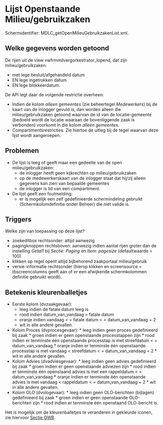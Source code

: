 # Lijst Openstaande Milieu/gebruikzaken

Schermidentifier: MDLC_getOpenMilieuGebruikzakenList.xml.

## Welke gegevens worden getoond

De rijen uit de view vwfrmmilvergorkestrator_lopend, dat zijn milieu/gebruikzaken:

  * met lege besluit/afgehandeld datum 
  * EN lege ingetrokken datum 
  * EN lege blokkeerdatum.

De API legt daar de volgende restrictie overheen:

  * Indien de kolom *alleen gemeentes* (zie beheertegel *Medewerkers*) bij de kaart van de inlogger gevuld is, dan worden alleen die milieu/gebruikzaken getoond waarvan de id van de locatie-gemeente (bedoeld wordt de locatie waaraan de bovenliggende zaak is verbonden) voorkomt in die kolom *alleen gemeentes*. 
  * Compartimentsrestricties. Zie hiertoe de uitleg bij de tegel waarvan deze lijst wordt aangeroepen.

## Problemen

  * De lijst is leeg of geeft maar een gedeelte van de open milieu/gebruikzaken:
    * de inlogger heeft geen kijkrechten op milieu/gebruikzaken
    * op de medewerkerskaart van de inlogger staat dat hij/zij alleen gegevens kan zien van bepaalde gemeentes 
    * de inlogger is lid van een compartiment.
  * De lijst geeft een foutmelding:
    * er is mogelijk een zelf gedefinieerde schermindeling gebruikt (Schermkolomdefinitie onder Beheer) die niet valide is.

## Triggers

Welke zijn van toepassing op deze lijst?

  * zoekeditbox rechtsonder: altijd aanwezig 
  * pagingknoppen rechtsboven: aanwezig indien aantal rijen groter dan de instelling *Getal1* bij *Sectie: Paging* en *Item: pagesize* (defaultwaarde = 100)
  * klikken op regel opent altijd bijbehorend zaakportaal milieu/gebruik
  * versie-informatie rechtsonder (hierop klikken en screensource = tbscreencolumns geeft aan of er een afwijkende schermkolommen definitie gebruikt wordt).

## Betekenis kleurenballetjes

  * Eerste kolom (dvzaakgevaar):
    * leeg indien de fatale datum leeg is
    * rood indien datum_van_vandaag > fatale datum 
    * oranje indien vandaag < = fatale datum < = datum_van_vandaag + 2
    * wit in alle andere gevallen. 
  *  Kolom Proces (dvprocesgevaar):
    * leeg indien geen proces gedefinieerd bij zaak
    * groen indien er geen openstaande processtappen zijn
    * rood indien er tenminste één openstaande processtap is met streefdatum < = datum_van_vandaag 
    * oranje indien er tenminste één openstaande processtap is met vandaag < streefdatum < = datum_van_vandaag + 2
    * wit in alle andere gevallen. 
  *  Kolom Advies (dvadviesgevaar):
    * leeg indien geen advies gedefinieerd bij zaak
    * groen indien er geen openstaande adviezen zijn 
    * rood indien er tenminste één openstaand advies is met een rappeldatum < = datum_van_vandaag 
    * oranje indien er tenminste één openstaande advies is met vandaag < rappeldatum < = datum_van_vandaag + 2
    * wit in alle andere gevallen. 
  *  Kolom OLO (dvologevaar):
    * leeg indien geen OLO-berichten (bijlagen) gedefinieerd bij zaak
    * groen indien er geen openstaande OLO-berichten zijn 
    * rood indien er tenminste één openstaand OLO-bericht is.

Het is mogelijk om de kleurenballetjes te veranderen in gekleurde iconen, zie hiervoor [Sectie OWB](/docs/instellen_inrichten/configuratie/sectie_owb.md).

